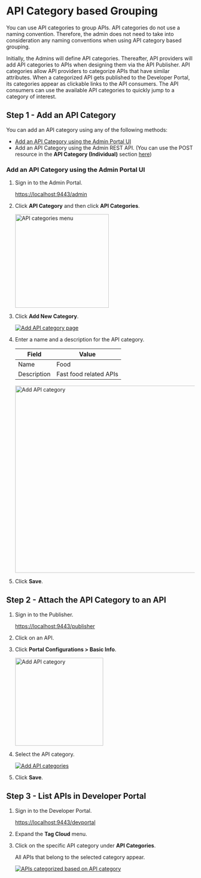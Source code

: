 
# API Category based Grouping

You can use API categories to group APIs. API categories do not use a naming convention. Therefore, the admin does not need to take into consideration any naming conventions when using API category based grouping.

Initially, the Admins will define API categories. Thereafter, API providers will add API categories to APIs when designing them via the API Publisher. API categories allow API providers to categorize APIs that have similar attributes. When a categorized API gets published to the Developer Portal, its categories appear as clickable links to the API consumers. The API consumers can use the available API categories to quickly jump to a category of interest.

## Step 1 - Add an API Category

You can add an API category using any of the following methods:

- [Add an API Category using the Admin Portal UI]({{base_path}}/develop/customizations/customizing-the-developer-portal/customize-api-listing/api-category-based-grouping/#add-an-api-category-using-the-admin-portal-ui)
- Add an API Category using the Admin REST API. (You can use the POST resource in the **API Category (Individual)** section [here]({{base_path}}/reference/product-apis/admin-apis/admin-v5/admin-v5))

### Add an API Category using the Admin Portal UI

1. Sign in to the Admin Portal.
   
    [https://localhost:9443/admin](https://localhost:9443/admin) 

2. Click **API Category** and then click **API Categories**.
    
    <img src="{{base_path}}/assets/img/develop/new_api_category_left_tag.png" width="250" alt="API categories menu">
    
3. Click **Add New Category**.

    [![Add API category page]({{base_path}}/assets/img/develop/new_click_add_category.png)]({{base_path}}/assets/img/develop/new_click_add_category.png)

4. Enter a name and a description for the API category.

     | Field          |  Value                 |
     |----------------|------------------------|
     |  Name          |  Food                  |
     |  Description   |  Fast food related APIs     |

    <img src="{{base_path}}/assets/img/develop/new_add_category.png" width="500" alt="Add API category">

5. Click **Save**.

## Step 2 - Attach the API Category to an API

1. Sign in to the Publisher.

    [https://localhost:9443/publisher](https://localhost:9443/publisher) 

2. Click on an API.

3. Click **Portal Configurations > Basic Info**. 

     <img src="{{base_path}}/assets/img/develop/api-portal-config-basic-info.png" width="235" alt="Add API category">

4. Select the API category.

     [![Add API categories]({{base_path}}/assets/img/develop/attach_category.png)]({{base_path}}/assets/img/develop/attach_category.png)

5. Click **Save**.

## Step 3 - List APIs in Developer Portal

1. Sign in to the Developer Portal.

     [https://localhost:9443/devportal](https://localhost:9443/devportal) 

2. Expand the **Tag Cloud** menu. 

3. Click on the specific API category under **API Categories**. 

     All APIs that belong to the selected category appear.

     [![APIs categorized based on API category]({{base_path}}/assets/img/develop/devportal_listing.png)]({{base_path}}/assets/img/develop/devportal_listing.png)
